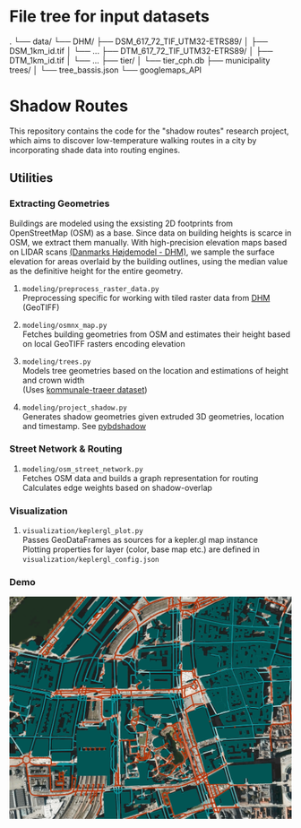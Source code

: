 # File tree for input datasets
.
└── data/
    └── DHM/
        ├── DSM_617_72_TIF_UTM32-ETRS89/
        │   ├── DSM_1km_id.tif
        │   └── ...
        ├── DTM_617_72_TIF_UTM32-ETRS89/
        │   ├── DTM_1km_id.tif
        │   └── ...
        ├── tier/
        │   └── tier_cph.db
        ├── municipality trees/
        │   └── tree_bassis.json
        └── googlemaps_API


# Shadow Routes
This repository contains the code for the "shadow routes" research project, which aims to discover low-temperature walking routes in a city by incorporating shade data into routing engines.

## Utilities

### Extracting Geometries
Buildings are modeled using the exsisting 2D footprints from OpenStreetMap (OSM) as a base. Since data on building heights is scarce in OSM, we extract them manually. With high-precision elevation maps based on LIDAR scans [(Danmarks Højdemodel - DHM)](https://kortviseren.dk/side/hoejdemodeller.html), we sample the surface elevation for areas overlaid by the building outlines, using the median value as the definitive height for the entire geometry. 

1. `modeling/preprocess_raster_data.py` \
    Preprocessing specific for working with tiled raster data from [DHM](https://dataforsyningen.dk/data/930) (GeoTIFF)
    
2. `modeling/osmnx_map.py` \
    Fetches building geometries from OSM and estimates their height based on local GeoTIFF rasters encoding elevation

3. `modeling/trees.py` \
    Models tree geometries based on the location and estimations of height and crown width\
    (Uses [kommunale-traeer dataset](https://www.opendata.dk/city-of-copenhagen/trae-basis-kommunale-traeer))

3. `modeling/project_shadow.py` \
    Generates shadow geometries given extruded 3D geometries, location and timestamp. See [pybdshadow](https://github.com/ni1o1/pybdshadow)
    
### Street Network & Routing
1. `modeling/osm_street_network.py` \
    Fetches OSM data and builds a graph representation for routing \
    Calculates edge weights based on shadow-overlap
    
### Visualization
1. `visualization/keplergl_plot.py` \
    Passes GeoDataFrames as sources for a kepler.gl map instance \
    Plotting properties for layer (color, base map etc.) are defined in `visualization/keplergl_config.json`
   
    
### Demo
![Building shadows central CPH](./misc/demo_gif.gif)

